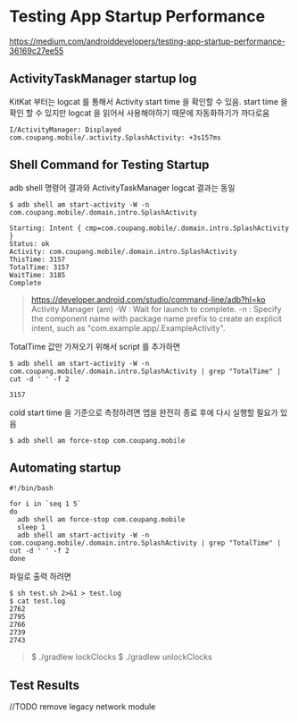 
# Testing App Startup Performance

https://medium.com/androiddevelopers/testing-app-startup-performance-36169c27ee55

## ActivityTaskManager startup log

KitKat 부터는 logcat 를 통해서 Activity start time 을 확인할 수 있음.
start time 을 확인 할 수 있지만 logcat 을 읽어서 사용해야하기 때문에 자동화하기가 까다로움  
```
I/ActivityManager: Displayed com.coupang.mobile/.activity.SplashActivity: +3s157ms
```

## Shell Command for Testing Startup

adb shell 명령어 결과와 ActivityTaskManager logcat 결과는 동일  

```
$ adb shell am start-activity -W -n com.coupang.mobile/.domain.intro.SplashActivity

Starting: Intent { cmp=com.coupang.mobile/.domain.intro.SplashActivity }
Status: ok
Activity: com.coupang.mobile/.domain.intro.SplashActivity
ThisTime: 3157
TotalTime: 3157
WaitTime: 3185
Complete
```
> https://developer.android.com/studio/command-line/adb?hl=ko
> Activity Manager (am)
> -W : Wait for launch to complete.
> -n :  Specify the component name with package name prefix to create an explicit intent, such as "com.example.app/.ExampleActivity".

TotalTime 값만 가져오기 위해서 script 를 추가하면  
  
```
$ adb shell am start-activity -W -n com.coupang.mobile/.domain.intro.SplashActivity | grep "TotalTime" | cut -d ' ' -f 2

3157
```
  
cold start time 을 기준으로 측정하려면 앱을 완전히 종료 후에 다시 실행할 필요가 있음

```
$ adb shell am force-stop com.coupang.mobile
```

## Automating startup  


```
#!/bin/bash

for i in `seq 1 5`
do
  adb shell am force-stop com.coupang.mobile
  sleep 1
  adb shell am start-activity -W -n com.coupang.mobile/.domain.intro.SplashActivity | grep "TotalTime" | cut -d ' ' -f 2
done
```

파일로 출력 하려면
```
$ sh test.sh 2>&1 > test.log
$ cat test.log
2762
2795
2766
2739
2743
 ```

> $ ./gradlew lockClocks
> $ ./gradlew unlockClocks
  
  
## Test Results

//TODO remove legacy network module
<!--stackedit_data:
eyJoaXN0b3J5IjpbMTA0MDk4ODg4MCwxMjI3NDAxMDQwXX0=
-->
